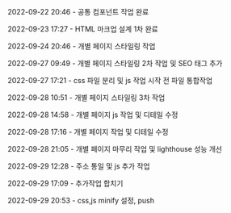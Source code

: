 2022-09-22 20:46 - 공통 컴포넌트 작업 완료

2022-09-23 17:27 - HTML 마크업 설계 1차 완료

2022-09-24 20:46 - 개별 페이지 스타일링 작업

2022-09-27 09:49 - 개별 페이지 스타일링 2차 작업 및 SEO 태그 추가

2022-09-27 17:21 - css 파일 분리 및 js 작업 시작 전 파일 통합작업

2022-09-28 10:51 - 개별 페이지 스타일링 3차 작업

2022-09-28 14:58 - 개별 페이지 js 작업 및 디테일 수정

2022-09-28 17:16 - 개별 페이지 작업 및 디테일 수정

2022-09-28 21:05 - 개별 페이지 마무리 작업 및 lighthouse 성능 개선

2022-09-29 12:28 - 주소 통일 및 js 추가 작업

2022-09-29 17:09 - 추가작업 합치기

2022-09-29 20:53 - css,js minify 설정, push
